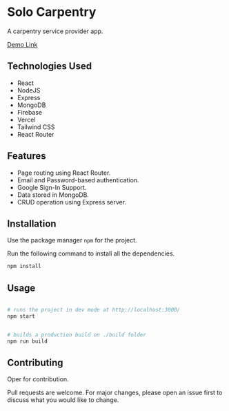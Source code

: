 # Solo Carpentry

A carpentry service provider app.

[Demo Link](https://solo-carpentry.web.app/)

## Technologies Used

-   React
-   NodeJS
-   Express
-   MongoDB
-   Firebase
-   Vercel
-   Tailwind CSS
-   React Router

## Features

-   Page routing using React Router.
-   Email and Password-based authentication.
-   Google Sign-In Support.
-   Data stored in MongoDB.
-   CRUD operation using Express server.

## Installation

Use the package manager `npm` for the project.

Run the following command to install all the dependencies.

```bash
npm install
```

## Usage

```bash

# runs the project in dev mode at http://localhost:3000/
npm start


# builds a production build on ./build folder
npm run build


```

## Contributing

Oper for contribution.

Pull requests are welcome. For major changes, please open an issue first
to discuss what you would like to change.
